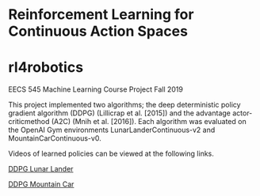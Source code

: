 # Reinforcement Learning for Continuous Action Spaces
# rl4robotics

EECS 545 Machine Learning Course Project Fall 2019

This project implemented two algorithms; the deep deterministic policy gradient algorithm (DDPG) (Lillicrap et al. [2015]) and the advantage actor-criticmethod (A2C) (Mnih et al. [2016]). Each algorithm was evaluated on the OpenAI Gym environments LunarLanderContinuous-v2 and MountainCarContinuous-v0.

Videos of learned policies can be viewed at the following links.

[DDPG Lunar Lander](https://umich.box.com/s/2e0aze9a69wb0un85sumysd7krdc4y0i)

[DDPG Mountain Car](https://umich.box.com/s/tjaegnndp0rm6f6zw4nvgli2br62o7kz)
